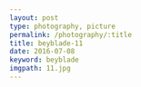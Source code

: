 ```yaml
---
layout: post
type: photography, picture
permalink: /photography/:title
title: beyblade-11
date: 2016-07-08
keyword: beyblade
imgpath: 11.jpg
---
```



